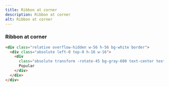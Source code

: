 ```yaml
---
title: Ribbon at corner
description: Ribbon at corner
alt: Ribbon at corner
---
```


<h3 class="section-header">Ribbon at corner</h3>

<base-snippet :centered_preview="false" custom_preview_class="flex items-center justify-center h-64">

  <template v-slot:preview>
    <div class="relative bg-indigo-50 border w-56 h-56 overflow-hidden">
      <div class="absolute left-0 top-0 h-16 w-16">
        <div class="absolute transform -rotate-45 bg-indigo-600 text-center text-white font-semibold py-1 left-[-34px] top-[32px] w-[170px]">
          Popular</div>
      </div>
    </div>
  </template>

```html
<div class="relative overflow-hidden w-56 h-56 bg-white border">
  <div class="absolute left-0 top-0 h-16 w-16">
    <div
      class="absolute transform -rotate-45 bg-gray-600 text-center text-white font-semibold py-1 left-[-34px] top-[32px] w-[170px]">
      Popular
    </div>
  </div>
</div>
```

  <template v-slot:source>
    <a class="btn btn-primary btn-lg" href="https://play.tailwindcss.com/u6U7L5WSfz">Live Edit</a>
  </template>

</base-snippet>

<related-ui search_key="corner"></related-ui>
